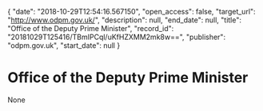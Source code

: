 {
  "date": "2018-10-29T12:54:16.567150", 
  "open_access": false, 
  "target_url": "http://www.odpm.gov.uk/", 
  "description": null, 
  "end_date": null, 
  "title": "Office of the Deputy Prime Minister", 
  "record_id": "20181029T125416/TBmIPCql/uKfHZXMM2mk8w==", 
  "publisher": "odpm.gov.uk", 
  "start_date": null
}

# Office of the Deputy Prime Minister

None